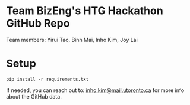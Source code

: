# Team BizEng's HTG Hackathon GitHub Repo
Team members: Yirui Tao, Binh Mai, Inho Kim, Joy Lai

# Setup

```
pip install -r requirements.txt
```

If needed, you can reach out to: inho.kim@mail.utoronto.ca for more info about the GitHub data.

